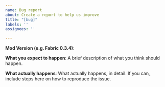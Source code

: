 ```yaml
---
name: Bug report
about: Create a report to help us improve
title: "[bug]"
labels: ''
assignees: ''

---
```


**Mod Version (e.g. Fabric 0.3.4)**:

**What you expect to happen**:
A brief description of what you think should happen.

**What actually happens**:
What actually happens, in detail. If you can, include steps here on how to reproduce the issue.
